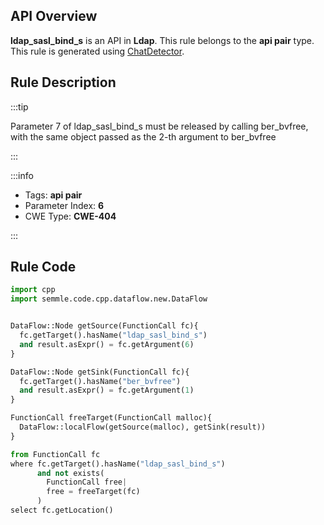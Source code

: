 ---
---


## API Overview
**ldap_sasl_bind_s** is an API in **Ldap**. This rule belongs to the **api pair** type. This rule is generated using [ChatDetector](../../tools/ChatDetector).
## Rule Description

:::tip

Parameter 7 of ldap_sasl_bind_s must be released by calling ber_bvfree, with the same object passed as the 2-th argument to ber_bvfree

:::

:::info

- Tags: **api pair**
- Parameter Index: **6**
- CWE Type: **CWE-404**

:::

## Rule Code
```python
import cpp
import semmle.code.cpp.dataflow.new.DataFlow


DataFlow::Node getSource(FunctionCall fc){
  fc.getTarget().hasName("ldap_sasl_bind_s")
  and result.asExpr() = fc.getArgument(6)
}

DataFlow::Node getSink(FunctionCall fc){
  fc.getTarget().hasName("ber_bvfree")
  and result.asExpr() = fc.getArgument(1)
}

FunctionCall freeTarget(FunctionCall malloc){
  DataFlow::localFlow(getSource(malloc), getSink(result))
}

from FunctionCall fc
where fc.getTarget().hasName("ldap_sasl_bind_s")
      and not exists(
        FunctionCall free| 
        free = freeTarget(fc)
      )
select fc.getLocation()
```